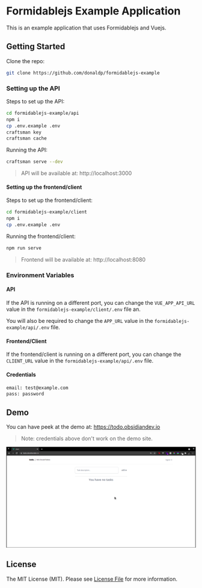 # Formidablejs Example Application

This is an example application that uses Formidablejs and Vuejs.

## Getting Started

Clone the repo:

```bash
git clone https://github.com/donaldp/formidablejs-example
```

### Setting up the API

Steps to set up the API:

```bash
cd formidablejs-example/api
npm i
cp .env.example .env
craftsman key
craftsman cache
```

Running the API:

```bash
craftsman serve --dev
```

> API will be available at: http://localhost:3000

#### Setting up the frontend/client

Steps to set up the frontend/client:

```bash
cd formidablejs-example/client
npm i
cp .env.example .env
```

Running the frontend/client:

```bash
npm run serve
```

> Frontend will be available at: http://localhost:8080

### Environment Variables

#### API

If the API is running on a different port, you can change the `VUE_APP_API_URL` value in the `formidablejs-example/client/.env` file an.

You will also be required to change the `APP_URL` value in the `formidablejs-example/api/.env` file.

#### Frontend/Client

If the frontend/client is running on a different port, you can change the `CLIENT_URL` value in the `formidablejs-example/api/.env` file.

#### Credentials

```
email: test@example.com
pass: password
```

## Demo

You can have peek at the demo at: https://todo.obsidiandev.io

> Note: credentials above don't work on the demo site.

![demo](todo.gif)

## License

The MIT License (MIT). Please see [License File](LICENSE) for more information.
